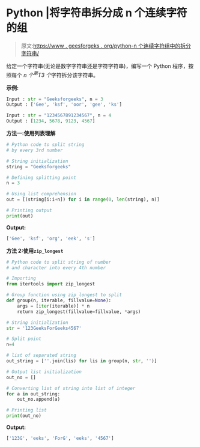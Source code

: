 # Python |将字符串拆分成 n 个连续字符的组

> 原文:[https://www . geesforgeks . org/python-n 个连续字符组中的拆分字符串/](https://www.geeksforgeeks.org/python-split-string-in-groups-of-n-consecutive-characters/)

给定一个字符串(无论是数字字符串还是字符字符串)，编写一个 Python 程序，按照每个 *n 个<sup>第</sup>T3 个*字符拆分该字符串。

**示例:**

```py
Input : str = "Geeksforgeeks", n = 3
Output : ['Gee', 'ksf', 'oor', 'gee', 'ks']

Input : str = "1234567891234567", n = 4
Output : [1234, 5678, 9123, 4567]
```

**方法一:使用列表理解**

```py
# Python code to split string
# by every 3rd number

# String initialization
string = "Geeksforgeeks"

# Defining splitting point
n = 3

# Using list comprehension
out = [(string[i:i+n]) for i in range(0, len(string), n)]

# Printing output
print(out)
```

**Output:**

```py
['Gee', 'ksf', 'org', 'eek', 's']

```

**方法 2:使用`zip_longest`**

```py
# Python code to split string of number
# and character into every 4th number

# Importing
from itertools import zip_longest

# Group function using zip_longest to split
def group(n, iterable, fillvalue=None):
    args = [iter(iterable)] * n
    return zip_longest(fillvalue=fillvalue, *args)

# String initialization
str = '123GeeksForGeeks4567'

# Split point
n=4

# list of separated string
out_string = [''.join(lis) for lis in group(n, str, '')]

# Output list initialization
out_no = []

# Converting list of string into list of integer
for a in out_string:
    out_no.append(a)

# Printing list
print(out_no)
```

**Output:**

```py
['123G', 'eeks', 'ForG', 'eeks', '4567']

```
